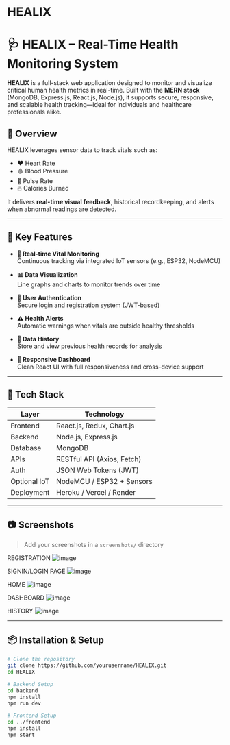 # HEALIX
# 🩺 HEALIX – Real-Time Health Monitoring System

**HEALIX** is a full-stack web application designed to monitor and visualize critical human health metrics in real-time. Built with the **MERN stack** (MongoDB, Express.js, React.js, Node.js), it supports secure, responsive, and scalable health tracking—ideal for individuals and healthcare professionals alike.

## 🚀 Overview

HEALIX leverages sensor data to track vitals such as:

- ❤️ Heart Rate
- 🩸 Blood Pressure
- 🔄 Pulse Rate
- 🔥 Calories Burned

It delivers **real-time visual feedback**, historical recordkeeping, and alerts when abnormal readings are detected.

---

## 🔑 Key Features

- **🔴 Real-time Vital Monitoring**  
  Continuous tracking via integrated IoT sensors (e.g., ESP32, NodeMCU)

- **📊 Data Visualization**  
  Line graphs and charts to monitor trends over time

- **🔐 User Authentication**  
  Secure login and registration system (JWT-based)

- **⚠️ Health Alerts**  
  Automatic warnings when vitals are outside healthy thresholds

- **📁 Data History**  
  Store and view previous health records for analysis

- **📱 Responsive Dashboard**  
  Clean React UI with full responsiveness and cross-device support

---

## 🧰 Tech Stack

| Layer       | Technology                    |
|-------------|-------------------------------|
| Frontend    | React.js, Redux, Chart.js     |
| Backend     | Node.js, Express.js           |
| Database    | MongoDB                       |
| APIs        | RESTful API (Axios, Fetch)    |
| Auth        | JSON Web Tokens (JWT)         |
| Optional IoT | NodeMCU / ESP32 + Sensors    |
| Deployment  | Heroku / Vercel / Render      |

---

## 📷 Screenshots

> Add your screenshots in a `screenshots/` directory
>
REGISTRATION
![image](https://github.com/user-attachments/assets/7058bd46-3c5b-47d0-8f6d-a97182d9b302)

SIGNIN/LOGIN PAGE
![image](https://github.com/user-attachments/assets/4b52c64b-19f6-4b47-a362-76abde24192c)

HOME
![image](https://github.com/user-attachments/assets/ce967d80-fbe0-4f37-907e-7a148940173e)

DASHBOARD
![image](https://github.com/user-attachments/assets/834a4750-8cee-4075-81c0-3c7927badd48)

HISTORY
![image](https://github.com/user-attachments/assets/8bfdde87-7725-4b9a-a37e-1b974c30c98c)


---

## 📦 Installation & Setup

```bash
# Clone the repository
git clone https://github.com/yourusername/HEALIX.git
cd HEALIX

# Backend Setup
cd backend
npm install
npm run dev

# Frontend Setup
cd ../frontend
npm install
npm start

